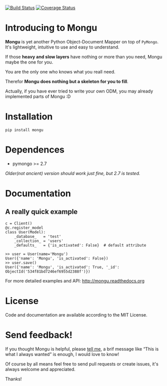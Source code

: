 [![Build Status](https://travis-ci.org/tevino/mongu.svg?branch=master)](https://travis-ci.org/tevino/mongu)
[![Coverage Status](https://coveralls.io/repos/github/tevino/mongu/badge.svg?branch=master)](https://coveralls.io/github/tevino/mongu?branch=master)


# Introducing to Mongu
**Mongu** is yet another Python Object-Document Mapper on top of ``PyMongo``. It's lightweight, intuitive to use and easy to understand.

If those **heavy and slow layers** have nothing or more than you need, Mongu maybe the one for you.

You are the only one who knows what you reall need.

Therefor **Mongu does nothing but a skeleton for you to fill**.

Actually, if you have ever tried to write your own ODM, you may already implemented parts of Mongu :D

# Installation
	pip install mongu

# Dependences
- pymongo >= 2.7

*Older(not ancient) version should work just fine, but 2.7 is tested.*

# Documentation
## A really quick example

    c = Client()
    @c.register_model
    class User(Model):
        _database_   = 'test'
        _collection_ = 'users'
        _defaults_   = {'is_activated': False}  # default attribute

    >> user = User(name='Mongu')
    User({'name': 'Mongu', 'is_activated': False})
    >> user.save()
    User({'name': 'Mongu', 'is_activated': True, '_id': ObjectId('534f81bd7246ef6955d2388f')})

For more detailed examples and API: http://mongu.readthedocs.org

# License
Code and documentation are available according to the MIT License.

# Send feedback!
If you thought Mongu is helpful, please [tell me](mailto:mail2tevin@gmail.com), a brif message like “This is what I always wanted” is enough, I would love to know!

Of course by all means feel free to send pull requests or create issues, it's always welcome and appreciated.

Thanks!
